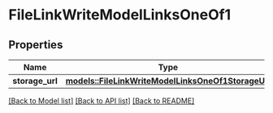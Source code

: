 # FileLinkWriteModelLinksOneOf1

## Properties

Name | Type | Description | Notes
------------ | ------------- | ------------- | -------------
**storage_url** | [**models::FileLinkWriteModelLinksOneOf1StorageUrl**](FileLinkWriteModel__links_oneOf_1_storageUrl.md) |  | 

[[Back to Model list]](../README.md#documentation-for-models) [[Back to API list]](../README.md#documentation-for-api-endpoints) [[Back to README]](../README.md)


